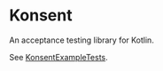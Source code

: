 # Konsent

An acceptance testing library for Kotlin.

See [KonsentExampleTests](src/test/java/com/oneeyedmen/konsent/KonsentExampleTests.kt).
